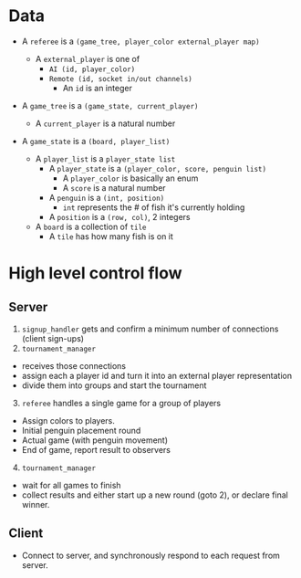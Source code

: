 # Data
- A `referee` is a `(game_tree, player_color external_player map)`
  - A `external_player` is one of
    - `AI (id, player_color)`
    - `Remote (id, socket in/out channels)`
      - An `id` is an integer

- A `game_tree` is a `(game_state, current_player)`
  - A `current_player` is a natural number

- A `game_state` is a `(board, player_list)`
  - A `player_list` is a `player_state list`
    - A `player_state` is a `(player_color, score, penguin list)`
      - A `player_color` is basically an enum
      - A `score` is a natural number
    - A `penguin` is a `(int, position)`
      - `int` represents the # of fish it's currently holding
    - A `position` is a `(row, col)`, 2 integers
  - A `board` is a collection of `tile`
    - A `tile` has how many fish is on it
  

# High level control flow

## Server
1. `signup_handler` gets and confirm a minimum number of connections (client sign-ups)
2. `tournament_manager` 
  - receives those connections
  - assign each a player id and turn it into an external player representation
  - divide them into groups and start the tournament
3. `referee` handles a single game for a group of players
  - Assign colors to players.
  - Initial penguin placement round
  - Actual game (with penguin movement)
  - End of game, report result to observers
4. `tournament_manager` 
  - wait for all games to finish
  - collect results and either start up a new round (goto 2), or declare final
    winner.

## Client
- Connect to server, and synchronously respond to each request from server.
